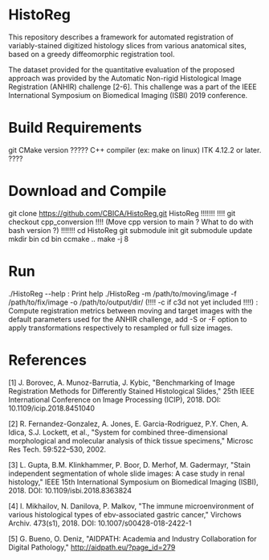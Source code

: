 # HistoReg
This repository describes a framework for automated registration of variably-stained digitized histology slices from various anatomical sites, based on a greedy diffeomorphic registration tool.

The dataset provided for the quantitative evaluation of the proposed approach was provided by the Automatic Non-rigid Histological Image Registration (ANHIR) challenge [2-6]. This challenge was a part of the IEEE International Symposium on Biomedical Imaging (ISBI) 2019 conference.
# Build Requirements 
git
CMake version ?????
C++ compiler (ex: make on linux)
ITK 4.12.2 or later. ????

# Download and Compile
git clone https://github.com/CBICA/HistoReg.git HistoReg
!!!!!!!
!!!! git checkout cpp_conversion !!!! (Move cpp version to main ? What to do with bash version ?)
!!!!!!!
cd HistoReg
git submodule init 
git submodule update
mkdir bin
cd bin
ccmake ..
make -j 8

# Run
./HistoReg --help : Print help
./HistoReg -m /path/to/moving/image -f /path/to/fix/image -o /path/to/output/dir/ (!!!! -c if c3d not yet included !!!!) : Compute registration metrics between moving and target images with the default parameters used for the ANHIR challenge, add -S or -F option to apply transformations respectively to resampled or full size images. 

# References
[1] J. Borovec, A. Munoz-Barrutia, J. Kybic, "Benchmarking of Image Registration Methods for Differently Stained Histological Slides," 25th IEEE International Conference on Image Processing (ICIP), 2018. DOI: 10.1109/icip.2018.8451040

[2] R. Fernandez-Gonzalez, A. Jones, E. Garcia-Rodriguez, P.Y. Chen, A. Idica, S.J. Lockett, et al., "System for combined three-dimensional morphological and molecular analysis of thick tissue specimens," Microsc Res Tech. 59:522–530, 2002.

[3] L. Gupta, B.M. Klinkhammer, P. Boor, D. Merhof, M. Gadermayr, "Stain independent segmentation of whole slide images: A case study in renal histology," IEEE 15th International Symposium on Biomedical Imaging (ISBI), 2018. DOI: 10.1109/isbi.2018.8363824

[4] I. Mikhailov, N. Danilova, P. Malkov, "The immune microenvironment of various histological types of ebv-associated gastric cancer," Virchows Archiv. 473(s1), 2018. DOI: 10.1007/s00428-018-2422-1

[5] G. Bueno, O. Deniz, "AIDPATH: Academia and Industry Collaboration for Digital Pathology," http://aidpath.eu/?page_id=279
